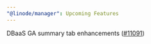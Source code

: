 ```yaml
---
"@linode/manager": Upcoming Features
---
```


DBaaS GA summary tab enhancements ([#11091](https://github.com/linode/manager/pull/11091))
